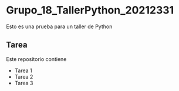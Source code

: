 # Grupo_18_TallerPython_20212331
Esto es una prueba para un taller de Python 
## Tarea
Este repositorio contiene
- Tarea 1
- Tarea 2
- Tarea 3
